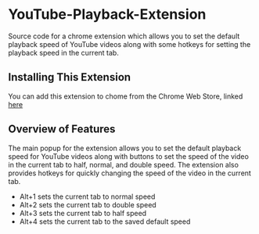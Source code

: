 # YouTube-Playback-Extension
Source code for a chrome extension which allows you to set the default playback speed of YouTube videos along with some hotkeys for setting the playback speed in the current tab.

## Installing This Extension
You can add this extension to chome from the Chrome Web Store, linked [here](https://chrome.google.com/webstore/detail/youtube-default-playback/bcogakegjkeopbkokbkkaopnclmhhfmp)

## Overview of Features
The main popup for the extension allows you to set the default playback speed for YouTube videos along with buttons to set the speed of the video in the current tab to half, normal, and double speed. The extension also provides hotkeys for quickly changing the speed of the video in the current tab.
- Alt+1 sets the current tab to normal speed
- Alt+2 sets the current tab to double speed
- Alt+3 sets the current tab to half speed
- Alt+4 sets the current tab to the saved default speed
